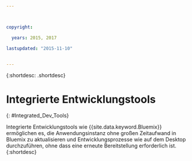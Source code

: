 ```yaml
---



copyright:

  years: 2015, 2017

lastupdated: "2015-11-10"


---
```


{:shortdesc: .shortdesc}

# Integrierte Entwicklungstools
{: #Integrated_Dev_Tools}


Integrierte Entwicklungstools wie {{site.data.keyword.Bluemix}} ermöglichen es, die Anwendungsinstanz ohne großen Zeitaufwand in Bluemix zu aktualisieren und Entwicklungsprozesse wie auf dem Desktop durchzuführen, ohne dass eine erneute Bereitstellung erforderlich ist.
{:shortdesc}
